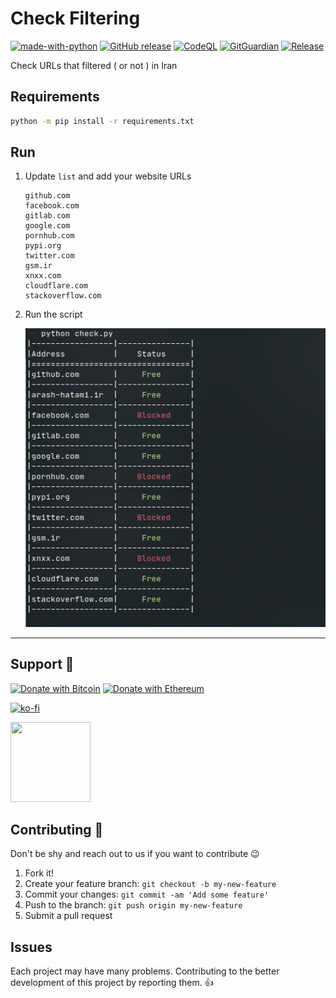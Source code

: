 # Check Filtering

[![made-with-python](https://img.shields.io/badge/Made%20with-Python-1f425f.svg)](https://www.python.org/) [![GitHub release](https://img.shields.io/github/release/hatamiarash7/CheckFiltering.svg)](https://GitHub.com/hatamiarash7/CheckFiltering/releases/) [![CodeQL](https://github.com/hatamiarash7/CheckFiltering/actions/workflows/codeql-analysis.yml/badge.svg?branch=master)](https://github.com/hatamiarash7/CheckFiltering/actions/workflows/codeql-analysis.yml) [![GitGuardian](https://github.com/hatamiarash7/CheckFiltering/actions/workflows/gitguardian.yml/badge.svg?branch=master)](https://github.com/hatamiarash7/CheckFiltering/actions/workflows/gitguardian.yml) [![Release](https://github.com/hatamiarash7/CheckFiltering/actions/workflows/release.yml/badge.svg)](https://github.com/hatamiarash7/CheckFiltering/actions/workflows/release.yml)

Check URLs that filtered ( or not ) in Iran

## Requirements

```bash
python -m pip install -r requirements.txt
```

## Run

1. Update `list` and add your website URLs

    ```text
    github.com
    facebook.com
    gitlab.com
    google.com
    pornhub.com
    pypi.org
    twitter.com
    gsm.ir
    xnxx.com
    cloudflare.com
    stackoverflow.com
    ```

2. Run the script

    ![sc](.github/sc.png)

---

## Support 💛

[![Donate with Bitcoin](https://en.cryptobadges.io/badge/micro/bc1qmmh6vt366yzjt3grjxjjqynrrxs3frun8gnxrz)](https://en.cryptobadges.io/donate/bc1qmmh6vt366yzjt3grjxjjqynrrxs3frun8gnxrz) [![Donate with Ethereum](https://en.cryptobadges.io/badge/micro/0x0831bD72Ea8904B38Be9D6185Da2f930d6078094)](https://en.cryptobadges.io/donate/0x0831bD72Ea8904B38Be9D6185Da2f930d6078094)

[![ko-fi](https://www.ko-fi.com/img/githubbutton_sm.svg)](https://ko-fi.com/D1D1WGU9)

<div><a href="https://payping.ir/@hatamiarash7"><img src="https://cdn.payping.ir/statics/Payping-logo/Trust/blue.svg" height="128" width="128"></a></div>

## Contributing 🤝

Don't be shy and reach out to us if you want to contribute 😉

1. Fork it!
2. Create your feature branch: `git checkout -b my-new-feature`
3. Commit your changes: `git commit -am 'Add some feature'`
4. Push to the branch: `git push origin my-new-feature`
5. Submit a pull request

## Issues

Each project may have many problems. Contributing to the better development of this project by reporting them. 👍
